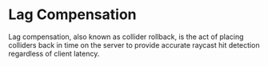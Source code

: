 # Lag Compensation

Lag compensation, also known as collider rollback, is the act of placing colliders back in time on the server to provide accurate raycast hit detection regardless of client latency.&#x20;
